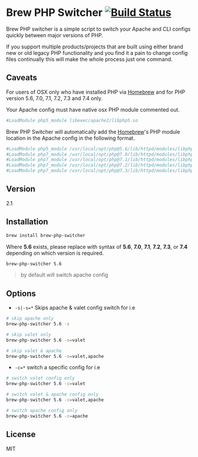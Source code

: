 Brew PHP Switcher [![Build Status](https://travis-ci.org/philcook/brew-php-switcher.svg?branch=master)](https://travis-ci.org/philcook/brew-php-switcher)
=========

Brew PHP switcher is a simple script to switch your Apache and CLI configs quickly between major versions of PHP.

If you support multiple products/projects that are built using either brand new or old legacy PHP functionality and you find it a pain to change config files continually this will make the whole process just one command.

Caveats
-------

For users of OSX only who have installed PHP via [Homebrew] and for PHP version 5.6, 7.0, 7.1, 7.2, 7.3 and 7.4 only.

Your Apache config must have native osx PHP module commented out.
```sh
#LoadModule php5_module libexec/apache2/libphp5.so
```

Brew PHP Switcher will automatically add the [Homebrew]'s PHP module location in the Apache config in the following format.
```sh
#LoadModule php5_module /usr/local/opt/php@5.6/lib/httpd/modules/libphp5.so
#LoadModule php7_module /usr/local/opt/php@7.0/lib/httpd/modules/libphp7.so
#LoadModule php7_module /usr/local/opt/php@7.1/lib/httpd/modules/libphp7.so
#LoadModule php7_module /usr/local/opt/php@7.2/lib/httpd/modules/libphp7.so
#LoadModule php7_module /usr/local/opt/php@7.3/lib/httpd/modules/libphp7.so
```

Version
----

2.1

Installation
--------------
```sh
brew install brew-php-switcher
```

Where **5.6** exists, please replace with syntax of **5.6**, **7.0**, **7.1**, **7.2**, **7.3**, or **7.4** depending on which version is required.
```sh
brew-php-switcher 5.6
```

> by default will switch apache config

Options
--------------

- `-s|-s=*` Skips apache & valet config switch for i.e

```sh
# skip apache only
brew-php-switcher 5.6 -s

# skip valet only
brew-php-switcher 5.6 -s=valet

# skip valet & apache
brew-php-switcher 5.6 -s=valet,apache
```
- `-c=*` switch a specific config for i.e

```sh
# switch valet config only
brew-php-switcher 5.6 -c=valet

# switch valet & apache config only
brew-php-switcher 5.6 -c=valet,apache

# switch apache config only
brew-php-switcher 5.6 -c=apache
```

License
----

MIT

[Homebrew]:http://brew.sh/
[@p_cook]:http://twitter.com/p_cook
